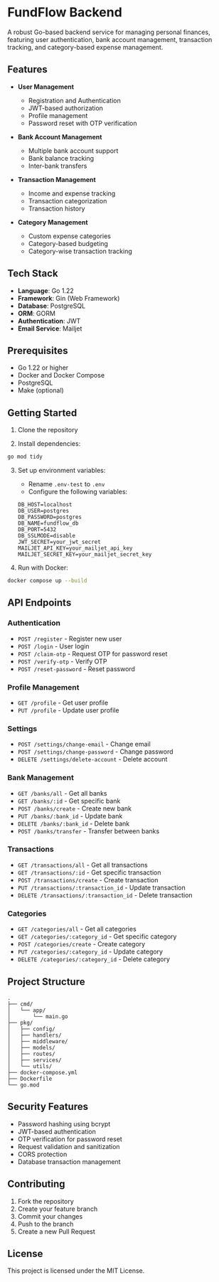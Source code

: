 # FundFlow Backend

A robust Go-based backend service for managing personal finances, featuring user authentication, bank account management, transaction tracking, and category-based expense management.

## Features

- **User Management**
  - Registration and Authentication
  - JWT-based authorization
  - Profile management
  - Password reset with OTP verification

- **Bank Account Management**
  - Multiple bank account support
  - Bank balance tracking
  - Inter-bank transfers

- **Transaction Management**
  - Income and expense tracking
  - Transaction categorization
  - Transaction history

- **Category Management**
  - Custom expense categories
  - Category-based budgeting
  - Category-wise transaction tracking

## Tech Stack

- **Language**: Go 1.22
- **Framework**: Gin (Web Framework)
- **Database**: PostgreSQL
- **ORM**: GORM
- **Authentication**: JWT
- **Email Service**: Mailjet

## Prerequisites

- Go 1.22 or higher
- Docker and Docker Compose
- PostgreSQL
- Make (optional)

## Getting Started

1. Clone the repository

2. Install dependencies:
```bash
go mod tidy
```

3. Set up environment variables:
   - Rename `.env-test` to `.env`
   - Configure the following variables:
   ```
   DB_HOST=localhost
   DB_USER=postgres
   DB_PASSWORD=postgres
   DB_NAME=fundflow_db
   DB_PORT=5432
   DB_SSLMODE=disable
   JWT_SECRET=your_jwt_secret
   MAILJET_API_KEY=your_mailjet_api_key
   MAILJET_SECRET_KEY=your_mailjet_secret_key
   ```

4. Run with Docker:
```bash
docker compose up --build
```

## API Endpoints

### Authentication
- `POST /register` - Register new user
- `POST /login` - User login
- `POST /claim-otp` - Request OTP for password reset
- `POST /verify-otp` - Verify OTP
- `POST /reset-password` - Reset password

### Profile Management
- `GET /profile` - Get user profile
- `PUT /profile` - Update user profile

### Settings
- `POST /settings/change-email` - Change email
- `POST /settings/change-password` - Change password
- `DELETE /settings/delete-account` - Delete account

### Bank Management
- `GET /banks/all` - Get all banks
- `GET /banks/:id` - Get specific bank
- `POST /banks/create` - Create new bank
- `PUT /banks/:bank_id` - Update bank
- `DELETE /banks/:bank_id` - Delete bank
- `POST /banks/transfer` - Transfer between banks

### Transactions
- `GET /transactions/all` - Get all transactions
- `GET /transactions/:id` - Get specific transaction
- `POST /transactions/create` - Create transaction
- `PUT /transactions/:transaction_id` - Update transaction
- `DELETE /transactions/:transaction_id` - Delete transaction

### Categories
- `GET /categories/all` - Get all categories
- `GET /categories/:category_id` - Get specific category
- `POST /categories/create` - Create category
- `PUT /categories/:category_id` - Update category
- `DELETE /categories/:category_id` - Delete category

## Project Structure

```
.
├── cmd/
│   └── app/
│       └── main.go
├── pkg/
│   ├── config/
│   ├── handlers/
│   ├── middleware/
│   ├── models/
│   ├── routes/
│   ├── services/
│   └── utils/
├── docker-compose.yml
├── Dockerfile
└── go.mod
```

## Security Features

- Password hashing using bcrypt
- JWT-based authentication
- OTP verification for password reset
- Request validation and sanitization
- CORS protection
- Database transaction management

## Contributing

1. Fork the repository
2. Create your feature branch
3. Commit your changes
4. Push to the branch
5. Create a new Pull Request

## License

This project is licensed under the MIT License.
